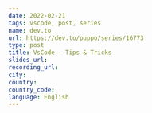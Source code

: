 ```yaml
---
date: 2022-02-21
tags: vscode, post, series
name: dev.to
url: https://dev.to/puppo/series/16773
type: post
title: VsCode - Tips & Tricks
slides_url:
recording_url:
city:
country:
country_code:
language: English
---
```

